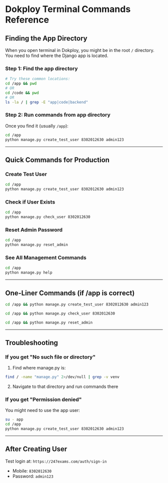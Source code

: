 # Dokploy Terminal Commands Reference

## Finding the App Directory

When you open terminal in Dokploy, you might be in the root `/` directory. You need to find where the Django app is located.

### Step 1: Find the app directory

```bash
# Try these common locations:
cd /app && pwd
# OR
cd /code && pwd
# OR
ls -la / | grep -E "app|code|backend"
```

### Step 2: Run commands from app directory

Once you find it (usually `/app`):

```bash
cd /app
python manage.py create_test_user 8302012630 admin123
```

---

## Quick Commands for Production

### Create Test User
```bash
cd /app
python manage.py create_test_user 8302012630 admin123
```

### Check if User Exists
```bash
cd /app
python manage.py check_user 8302012630
```

### Reset Admin Password
```bash
cd /app
python manage.py reset_admin
```

### See All Management Commands
```bash
cd /app
python manage.py help
```

---

## One-Liner Commands (if /app is correct)

```bash
cd /app && python manage.py create_test_user 8302012630 admin123
```

```bash
cd /app && python manage.py check_user 8302012630
```

```bash
cd /app && python manage.py reset_admin
```

---

## Troubleshooting

### If you get "No such file or directory"

1. Find where manage.py is:
```bash
find / -name "manage.py" 2>/dev/null | grep -v venv
```

2. Navigate to that directory and run commands there

### If you get "Permission denied"

You might need to use the app user:
```bash
su - app
cd /app
python manage.py create_test_user 8302012630 admin123
```

---

## After Creating User

Test login at: `https://247exams.com/auth/sign-in`
- Mobile: `8302012630`
- Password: `admin123`
